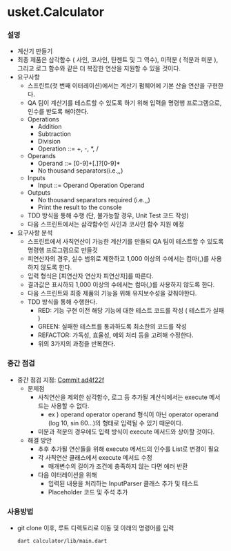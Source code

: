 # usket.Calculator
### 설명
  * 계산기 만들기
  * 최종 제품은 삼각함수 ( 사인, 코사인, 탄젠트 및 그 역수), 미적분 ( 적분과 미분 ), 그리고 로그 함수와 같은 더 복잡한 연산을 지원할 수 있을 것이다.
* 요구사항
  * 스프린트(첫 번째 이터레이션)에서는 계산기 펌웨어에 기본 산술 연산을 구현한다.
  * QA 팀이 계산기를 테스트할 수 있도록 하기 위해 입력을 명령행 프로그램으로, 인수를 받도록 해야한다.
  * Operations
    * Addition
    * Subtraction
    * Division
    * Operation ::= +, -, *, /
  * Operands
    * Operand ::= [0-9]+[.]?[0-9]*
    * No thousand separators(i.e.,,)
  * Inputs
    * Input ::= Operand Operation Operand
  * Outputs
    * No thousand separators required (i.e.,,)
    * Print the result to the console
  * TDD 방식을 통해 수행 (단, 불가능할 경우, Unit Test 코드 작성)
  * 다음 스프린트에서는 삼각함수인 사인과 코사인 함수 지원 예정
* 요구사항 분석
  * 스프린트에서 사칙연산이 가능한 계산기를 만들되 QA 팀이 테스트할 수 있도록 명령행 프로그램으로 만들것
  * 피연산자의 경우, 실수 범위로 제한하고 1,000 이상의 수에서는 컴마(,)를 사용하지 않도록 한다.
  * 입력 형식은 [피연산자 연산자 피연산자]를 따른다.
  * 결과값은 표시하되 1,000 이상의 수에서는 컴마(,)를 사용하지 않도록 한다.
  * 다음 스프린트와 최종 제품의 기능을 위해 유지보수성을 갖춰야한다.
  * TDD 방식을 통해 수행한다. 
    * RED: 기능 구현 이전 해당 기능에 대한 테스트 코드를 작성 ( 테스트가 실패 )
    * GREEN: 실패한 테스트를 통과하도록 최소한의 코드를 작성
    * REFACTOR: 가독성, 효율성, 예외 처리 등을 고려해 수정한다.
    * 위의 3가지의 과정을 반복한다.

### 중간 점검
* 중간 점검 지점: [Commit ad4f22f](https://github.com/9oHigh/usket.Calculator/tree/ad4f22f67b8042d52fd931a55e4ddc42e30caed3/calculator/lib)
  * 문제점
    * 사칙연산을 제외한 삼각함수, 로그 등 추가될 계산식에서는 execute 메서드는 사용할 수 없다.
      * ex ) operand operator operand 형식이 아닌 operator operand (log 10, sin 60...)의 형태로 입력될 수 있기 때문이다.
    * 미분과 적분의 경우에도 입력 방식이 execute 메서드와 상이할 것이다. 
  * 해결 방안
    * 추후 추가될 연산들을 위해 execute 메서드의 인수를 List<double>로 변경이 필요
    * 각 사칙연산 클래스에서 execute 메서드 수정 
      * 매개변수의 길이가 조건에 충족하지 않는 다면 에러 반환
    * 다음 이터레이션을 위해 
      * 입력된 내용을 처리하는 InputParser 클래스 추가 및 테스트
      * Placeholder 코드 및 주석 추가

### 사용방법
* git clone 이후, 루트 디렉토리로 이동 및 아래의 명령어를 입력
  
    ```shell
    dart calculator/lib/main.dart
    ```